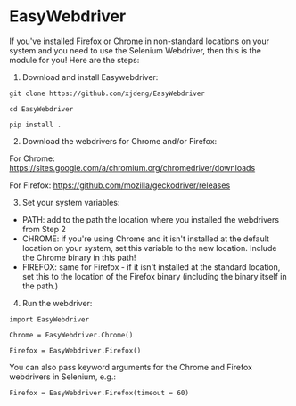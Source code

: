 # EasyWebdriver

If you've installed Firefox or Chrome in non-standard locations on your system and you need to use the Selenium Webdriver, then this is the module for you!  Here are the steps:



1) Download and install Easywebdriver:

`git clone https://github.com/xjdeng/EasyWebdriver`

`cd EasyWebdriver`

`pip install .`



2) Download the webdrivers for Chrome and/or Firefox:

For Chrome: https://sites.google.com/a/chromium.org/chromedriver/downloads

For Firefox: https://github.com/mozilla/geckodriver/releases



3) Set your system variables:

- PATH: add to the path the location where you installed the webdrivers from Step 2
- CHROME: if you're using Chrome and it isn't installed at the default location on your system, set this variable to the new location.  Include the Chrome binary in this path!
- FIREFOX: same for Firefox - if it isn't installed at the standard location, set this to the location of the Firefox binary (including the binary itself in the path.)



4) Run the webdriver:

`import EasyWebdriver`

`Chrome = EasyWebdriver.Chrome()`

`Firefox = EasyWebdriver.Firefox()`

You can also pass keyword arguments for the Chrome and Firefox webdrivers in Selenium, e.g.:

`Firefox = EasyWebdriver.Firefox(timeout = 60)`